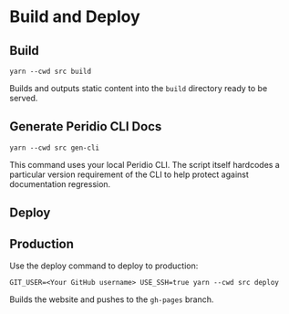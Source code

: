 # Build and Deploy

## Build

```
yarn --cwd src build
```

Builds and outputs static content into the `build` directory ready to be served.

## Generate Peridio CLI Docs

```
yarn --cwd src gen-cli
```

This command uses your local Peridio CLI. The script itself hardcodes a particular version requirement of the CLI to help protect against documentation regression.

## Deploy

## Production

Use the deploy command to deploy to production:

```
GIT_USER=<Your GitHub username> USE_SSH=true yarn --cwd src deploy
```

Builds the website and pushes to the `gh-pages` branch.
